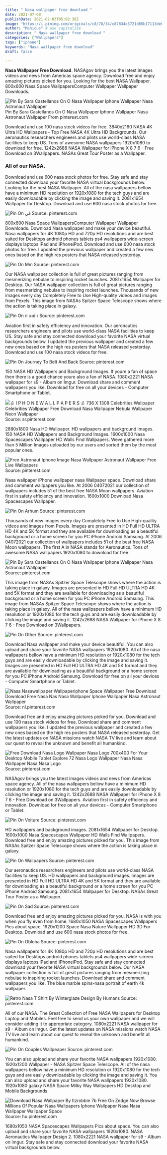 ```yaml
---
title: " Nasa wallpaper free download "
date: 2021-07-08
publishDate: 2021-02-03T05:02:36Z
image: "https://i.pinimg.com/originals/c8/78/34/c87834e5721d85b17113de02f6268f99.jpg"
author: "Manicus" # use capitalize
description: " Nasa wallpaper free download "
categories: ["Wallpapers"]
tags: ["iphone"]
keywords: "Nasa wallpaper free download"
draft: false

---
```



**Nasa Wallpaper Free Download**. NASAgov brings you the latest images videos and news from Americas space agency. Download free and enjoy amazing pictures picked for you. Looking for the best NASA Wallpaper. 800x600 Nasa Space WallpapersComputer Wallpaper Wallpaper Downloads.

![Pin By Sara Castellanos On O Nasa Wallpaper Iphone Wallpaper Nasa Astronaut Wallpaper](https://i.pinimg.com/236x/ee/25/3c/ee253cde5da3eacd42123088af254ffc.jpg "Pin By Sara Castellanos On O Nasa Wallpaper Iphone Wallpaper Nasa Astronaut Wallpaper")
Pin By Sara Castellanos On O Nasa Wallpaper Iphone Wallpaper Nasa Astronaut Wallpaper From pinterest.com


Download and use 100 nasa stock videos for free. 3840x2160 NASA 4K Ultra HD Wallpapers - Top Free NASA 4K Ultra HD Backgrounds. Our aeronautics researchers engineers and pilots use world-class NASA facilities to keep US. Tons of awesome NASA wallpapers 1920x1080 to download for free. 1242x2688 NASA Wallpaper for iPhone X 8 7 6 - Free Download on 3Wallpapers. NASAs Great Tour Poster as a Wallpaper.

### All of our NASA.

Download and use 600 nasa stock photos for free. Stay safe and stay connected download your favorite NASA virtual backgrounds below. Looking for the best NASA Wallpaper. All of the nasa wallpapers bellow have a minimum HD resolution or 1920x1080 for the tech guys and are easily downloadable by clicking the image and saving it. 2081x1654 Wallpaper for Desktop. Download and use 600 nasa stock photos for free.


![Pin On ڤى](https://i.pinimg.com/originals/83/c8/e6/83c8e6d6330968e5a4a3b18be7280184.jpg "Pin On ڤى")
Source: pinterest.com

800x600 Nasa Space WallpapersComputer Wallpaper Wallpaper Downloads. Download Nasa wallpaper and make your device beautiful. Nasa wallpapers for 4K 1080p HD and 720p HD resolutions and are best suited for Desktops android phones tablets ps4 wallpapers wide-screen displays laptops iPad and iPhoneiPod. Download and use 600 nasa stock photos for free. I updated the previous wallpaper and created a few new ones based on the high res posters that NASA released yesterday.

![Pin On Mm](https://i.pinimg.com/originals/71/a4/0c/71a40cf57855811897b94fb4c2c07b5a.jpg "Pin On Mm")
Source: pinterest.com

Our NASA wallpaper collection is full of great pictures ranging from mesmerizing nebulae to inspiring rocket launches. 2081x1654 Wallpaper for Desktop. Our NASA wallpaper collection is full of great pictures ranging from mesmerizing nebulae to inspiring rocket launches. Thousands of new images every day Completely Free to Use High-quality videos and images from Pexels. This image from NASAs Spitzer Space Telescope shows where the action is taking place in galaxy.

![Pin On ท องฟ า](https://i.pinimg.com/originals/62/74/f0/6274f01582a8d33750f8c0cd37a5de21.jpg "Pin On ท องฟ า")
Source: pinterest.com

Aviation first in safety efficiency and innovation. Our aeronautics researchers engineers and pilots use world-class NASA facilities to keep US. Stay safe and stay connected download your favorite NASA virtual backgrounds below. I updated the previous wallpaper and created a few new ones based on the high res posters that NASA released yesterday. Download and use 100 nasa stock videos for free.

![Pin On Journey To Belt And Back](https://i.pinimg.com/originals/de/98/49/de9849464bfcde5bae7d81813fefcae5.jpg "Pin On Journey To Belt And Back")
Source: pinterest.com

150 NASA HD Wallpapers and Background Images. If youre a fan of space then there is a good chance youre also a fan of NASA. 1080x2221 NASA wallpaper for s9 - Album on Imgur. Download share and comment wallpapers you like. Download for free on all your devices - Computer Smartphone or Tablet.

![彡 I P H O N E W A L L P A P E R S 彡 736 X 1308 Celebrities Wallpaper Celebrities Wallpaper Free Download Nasa Wallpaper Nebula Wallpaper Neon Wallpaper](https://i.pinimg.com/originals/25/64/b2/2564b29ade4d3d3a552b8a703212273b.jpg "彡 I P H O N E W A L L P A P E R S 彡 736 X 1308 Celebrities Wallpaper Celebrities Wallpaper Free Download Nasa Wallpaper Nebula Wallpaper Neon Wallpaper")
Source: ar.pinterest.com

2880x1800 Nasa HD Wallpaper. HD wallpapers and background images. 150 NASA HD Wallpapers and Background Images. 1600x1000 Nasa Spacescapes Wallpaper HD Walls Find Wallpapers. Weve gathered more than 5 Million Images uploaded by our users and sorted them by the most popular ones.

![Free Astronaut Iphone Image Nasa Wallpaper Astronaut Wallpaper Free Live Wallpapers](https://i.pinimg.com/474x/e5/97/e7/e597e75e772b34ea1ac70d8be2b4b576.jpg "Free Astronaut Iphone Image Nasa Wallpaper Astronaut Wallpaper Free Live Wallpapers")
Source: pinterest.com

Nasa wallpaper iPhone wallpaper nasa Wallpaper space. Download share and comment wallpapers you like. At 2006 04072021 our collection of wallpapers includes 51 of the best free NASA Moon wallpapers. Aviation first in safety efficiency and innovation. 1600x1000 Download Nasa Spacescapes Wallpaper.

![Pin On Arhum](https://i.pinimg.com/736x/1a/ac/c5/1aacc5e5d6bf8d12e7bf6c8c090a8c10.jpg "Pin On Arhum")
Source: pinterest.com

Thousands of new images every day Completely Free to Use High-quality videos and images from Pexels. Images are presented in HD Full HD ULTRA HD 4K and 5K format and they are available for downloading as a beautiful background or a home screen for you PC iPhone Android Samsung. At 2006 04072021 our collection of wallpapers includes 51 of the best free NASA Moon wallpapers. The first A in NASA stands for Aeronautics. Tons of awesome NASA wallpapers 1920x1080 to download for free.

![Pin By Sara Castellanos On O Nasa Wallpaper Iphone Wallpaper Nasa Astronaut Wallpaper](https://i.pinimg.com/236x/ee/25/3c/ee253cde5da3eacd42123088af254ffc.jpg "Pin By Sara Castellanos On O Nasa Wallpaper Iphone Wallpaper Nasa Astronaut Wallpaper")
Source: pinterest.com

This image from NASAs Spitzer Space Telescope shows where the action is taking place in galaxy. Images are presented in HD Full HD ULTRA HD 4K and 5K format and they are available for downloading as a beautiful background or a home screen for you PC iPhone Android Samsung. This image from NASAs Spitzer Space Telescope shows where the action is taking place in galaxy. All of the nasa wallpapers bellow have a minimum HD resolution or 1920x1080 for the tech guys and are easily downloadable by clicking the image and saving it. 1242x2688 NASA Wallpaper for iPhone X 8 7 6 - Free Download on 3Wallpapers.

![Pin On Other](https://i.pinimg.com/originals/2b/ad/89/2bad890635fe498f47b3f1cc9671bf69.jpg "Pin On Other")
Source: pinterest.com

Download Nasa wallpaper and make your device beautiful. You can also upload and share your favorite NASA wallpapers 1920x1080. All of the nasa wallpapers bellow have a minimum HD resolution or 1920x1080 for the tech guys and are easily downloadable by clicking the image and saving it. Images are presented in HD Full HD ULTRA HD 4K and 5K format and they are available for downloading as a beautiful background or a home screen for you PC iPhone Android Samsung. Download for free on all your devices - Computer Smartphone or Tablet.

![Nasa Nasawallpaper Wallpaperiphone Space Wallpaper Free Download Download Free Nasa Nas Nasa Wallpaper Iphone Wallpaper Nasa Astronaut Wallpaper](https://i.pinimg.com/originals/63/24/cd/6324cd4c343f8d1c7f482c1bb9fa689c.jpg "Nasa Nasawallpaper Wallpaperiphone Space Wallpaper Free Download Download Free Nasa Nas Nasa Wallpaper Iphone Wallpaper Nasa Astronaut Wallpaper")
Source: nl.pinterest.com

Download free and enjoy amazing pictures picked for you. Download and use 100 nasa stock videos for free. Download share and comment wallpapers you like. I updated the previous wallpaper and created a few new ones based on the high res posters that NASA released yesterday. Get the latest updates on NASA missions watch NASA TV live and learn about our quest to reveal the unknown and benefit all humankind.

![Free Download Nasa Logo Wallpaper Nasa Logo 700x400 For Your Desktop Mobile Tablet Explore 72 Nasa Logo Wallpaper Nasa Nasa Wallpaper Nasa Nasa Logo](https://i.pinimg.com/474x/38/66/2d/38662d5e0eb3862f39cb6af0bd45c8e7.jpg "Free Download Nasa Logo Wallpaper Nasa Logo 700x400 For Your Desktop Mobile Tablet Explore 72 Nasa Logo Wallpaper Nasa Nasa Wallpaper Nasa Nasa Logo")
Source: pinterest.com

NASAgov brings you the latest images videos and news from Americas space agency. All of the nasa wallpapers bellow have a minimum HD resolution or 1920x1080 for the tech guys and are easily downloadable by clicking the image and saving it. 1242x2688 NASA Wallpaper for iPhone X 8 7 6 - Free Download on 3Wallpapers. Aviation first in safety efficiency and innovation. Download for free on all your devices - Computer Smartphone or Tablet.

![Pin On Voiture](https://i.pinimg.com/originals/de/9f/fa/de9ffa90c5ba0c6afd5c21415c0fa6d5.png "Pin On Voiture")
Source: pinterest.com

HD wallpapers and background images. 2081x1654 Wallpaper for Desktop. 1600x1000 Nasa Spacescapes Wallpaper HD Walls Find Wallpapers. Download free and enjoy amazing pictures picked for you. This image from NASAs Spitzer Space Telescope shows where the action is taking place in galaxy.

![Pin On Wallpapers](https://i.pinimg.com/originals/a2/53/4b/a2534b88a158c00aa3e308d8634d5256.jpg "Pin On Wallpapers")
Source: pinterest.com

Our aeronautics researchers engineers and pilots use world-class NASA facilities to keep US. HD wallpapers and background images. Images are presented in HD Full HD ULTRA HD 4K and 5K format and they are available for downloading as a beautiful background or a home screen for you PC iPhone Android Samsung. 2081x1654 Wallpaper for Desktop. NASAs Great Tour Poster as a Wallpaper.

![Pin On Sad](https://i.pinimg.com/originals/17/e2/eb/17e2ebd16112c74a52ac35d330330587.jpg "Pin On Sad")
Source: pinterest.com

Download free and enjoy amazing pictures picked for you. NASA is with you when you fly even from home. 1680x1050 NASA Spacescapes Wallpapers Pics about space. 1920x1200 Space Nasa Nature Wallpaper HD 3D For Desktop. Download and use 600 nasa stock photos for free.

![Pin On Obloha](https://i.pinimg.com/originals/06/0b/93/060b93de1794baab368976b26d7b4242.jpg "Pin On Obloha")
Source: pinterest.com

Nasa wallpapers for 4K 1080p HD and 720p HD resolutions and are best suited for Desktops android phones tablets ps4 wallpapers wide-screen displays laptops iPad and iPhoneiPod. Stay safe and stay connected download your favorite NASA virtual backgrounds below. Our NASA wallpaper collection is full of great pictures ranging from mesmerizing nebulae to inspiring rocket launches. Download share and comment wallpapers you like. The blue marble spins-nasa portrait of earth 4k wallpaper.

![Retro Nasa T Shirt By Winterglaze Design By Humans](https://i.pinimg.com/564x/d5/13/da/d513da7d22b5a71791fa728c41829fdb.jpg "Retro Nasa T Shirt By Winterglaze Design By Humans")
Source: pinterest.com

All of our NASA. The Great Collection of Free NASA Wallpapers for Desktop Laptop and Mobiles. Feel free to send us your own wallpaper and we will consider adding it to appropriate category. 1080x2221 NASA wallpaper for s9 - Album on Imgur. Get the latest updates on NASA missions watch NASA TV live and learn about our quest to reveal the unknown and benefit all humankind.

![Pin On Couples Wallpeaper](https://i.pinimg.com/originals/02/64/34/0264345f52fb3c8ceed200e02f8dcfe5.jpg "Pin On Couples Wallpeaper")
Source: pinterest.com

You can also upload and share your favorite NASA wallpapers 1920x1080. 1920x1200 Wallpaper - NASA Spitzer Space Telescope. All of the nasa wallpapers bellow have a minimum HD resolution or 1920x1080 for the tech guys and are easily downloadable by clicking the image and saving it. You can also upload and share your favorite NASA wallpapers 1920x1080. 1920x1080 galaxy NASA Space Milky Way Wallpapers HD Desktop and Mobile Backgrounds.

![Download Nasa Wallpaper By Itzrobbie 7b Free On Zedge Now Browse Millions Of Popular Nasa Wallpapers Iphone Wallpaper Nasa Nasa Wallpaper Wallpaper Space](https://i.pinimg.com/originals/c8/78/34/c87834e5721d85b17113de02f6268f99.jpg "Download Nasa Wallpaper By Itzrobbie 7b Free On Zedge Now Browse Millions Of Popular Nasa Wallpapers Iphone Wallpaper Nasa Nasa Wallpaper Wallpaper Space")
Source: hu.pinterest.com

1680x1050 NASA Spacescapes Wallpapers Pics about space. You can also upload and share your favorite NASA wallpapers 1920x1080. NASA Aeronautics Wallpaper Design 2. 1080x2221 NASA wallpaper for s9 - Album on Imgur. Stay safe and stay connected download your favorite NASA virtual backgrounds below.

